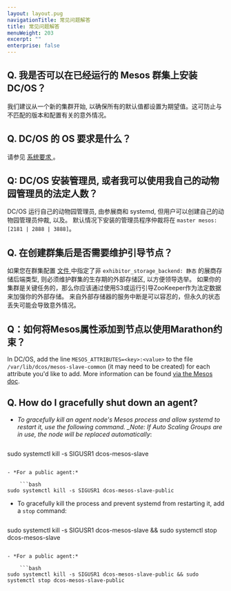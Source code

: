 ```yaml
---
layout: layout.pug
navigationTitle: 常见问题解答
title: 常见问题解答
menuWeight: 203
excerpt: ""
enterprise: false
---
```

<!-- This source repo for this topic is https://github.com/dcos/dcos-docs -->

## Q. 我是否可以在已经运行的 Mesos 群集上安装 DC/OS？

我们建议从一个新的集群开始, 以确保所有的默认值都设置为期望值。这可防止与不匹配的版本和配置有关的意外情况。

## Q. DC/OS 的 OS 要求是什么？

请参见 [ 系统要求 ](/1.10/installing/ent/custom/system-requirements/)。

## Q: DC/OS 安装管理员, 或者我可以使用我自己的动物园管理员的法定人数？

DC/OS 运行自己的动物园管理员, 由参展商和 systemd, 但用户可以创建自己的动物园管理员仲裁, 以及。 默认情况下安装的管理员程序仲裁将在 ` master mesos: [2181 | 2888 | 3888] `。

## Q. 在创建群集后是否需要维护引导节点？

如果您在群集配置 [ 文件 ](/1.10/installing/ent/custom/configuration/configuration-parameters/) 中指定了非 ` exhibitor_storage_backend: 静态 ` 的展商存储后端类型, 则必须维护群集的生存期的外部存储区, 以方便领导选举。 如果你的集群是关键任务的，那么你应该通过使用S3或运行引导ZooKeeper作为法定数据来加强你的外部存储。 来自外部存储器的服务中断是可以容忍的，但永久的状态丢失可能会导致意外情况。

## Q：如何将Mesos属性添加到节点以使用Marathon约束？

In DC/OS, add the line `MESOS_ATTRIBUTES=<key>:<value>` to the file `/var/lib/dcos/mesos-slave-common` (it may need to be created) for each attribute you'd like to add. More information can be found [via the Mesos doc](http://mesos.apache.org/documentation/latest/attributes-resources/).

## Q. How do I gracefully shut down an agent?

- *To gracefully kill an agent node's Mesos process and allow systemd to restart it, use the following command. _Note: If Auto Scaling Groups are in use, the node will be replaced automatically*:
    
    ```bash
sudo systemctl kill -s SIGUSR1 dcos-mesos-slave
```

- *For a public agent:*
    
    ```bash
sudo systemctl kill -s SIGUSR1 dcos-mesos-slave-public
```

- To gracefully kill the process and prevent systemd from restarting it, add a `stop` command:
    
    ```bash
sudo systemctl kill -s SIGUSR1 dcos-mesos-slave && sudo systemctl stop dcos-mesos-slave
```

- *For a public agent:*
    
    ```bash
sudo systemctl kill -s SIGUSR1 dcos-mesos-slave-public && sudo systemctl stop dcos-mesos-slave-public
```